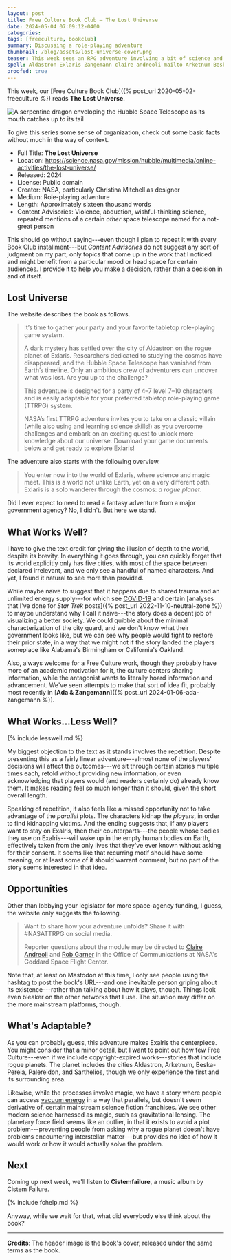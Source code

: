 ```yaml
---
layout: post
title: Free Culture Book Club — The Lost Universe
date: 2024-05-04 07:09:12-0400
categories:
tags: [freeculture, bookclub]
summary: Discussing a role-playing adventure
thumbnail: /blog/assets/lost-universe-cover.png
teaser: This week sees an RPG adventure involving a bit of science and a bit of magic.
spell: Aldastron Exlaris Zangemann claire andreoli mailto Arketnum Beska Pereia Palereidon Sarthelios lensing Cistemfailure Cistem
proofed: true
---
```


This week, our [Free Culture Book Club]({% post_url 2020-05-02-freeculture %}) reads **The Lost Universe**.

![A serpentine dragon enveloping the Hubble Space Telescope as its mouth catches up to its tail](/blog/assets/lost-universe-cover.png "Starting with images like this, it seems like a massive missed opportunity to not tie this in with world-serpent myths from around the world, but NASA rarely consults me on the important issues...")

To give this series some sense of organization, check out some basic facts without much in the way of context.

 * Full Title:  **The Lost Universe**
 * Location:  <https://science.nasa.gov/mission/hubble/multimedia/online-activities/the-lost-universe/>
 * Released:  2024
 * License:  Public domain
 * Creator:  NASA, particularly Christina Mitchell as designer
 * Medium:  Role-playing adventure
 * Length:  Approximately sixteen thousand words
 * Content Advisories:  Violence, abduction, wishful-thinking science, repeated mentions of a certain *other* space telescope named for a not-great person

This should go without saying---even though I plan to repeat it with every Book Club installment---but *Content Advisories* do not suggest any sort of judgment on my part, only topics that come up in the work that I noticed and might benefit from a particular mood or head space for certain audiences.  I provide it to help you make a decision, rather than a decision in and of itself.

## Lost Universe

The website describes the book as follows.

 > It’s time to gather your party and your favorite tabletop role-playing game system.
 >
 > A dark mystery has settled over the city of Aldastron on the rogue planet of Exlaris. Researchers dedicated to studying the cosmos have disappeared, and the Hubble Space Telescope has vanished from Earth’s timeline. Only an ambitious crew of adventurers can uncover what was lost. Are you up to the challenge?
 >
 > This adventure is designed for a party of 4–7 level 7–10 characters and is easily adaptable for your preferred tabletop role-playing game (TTRPG) system.
 >
 > NASA’s first TTRPG adventure invites you to take on a classic villain (while also using and learning science skills!) as you overcome challenges and embark on an exciting quest to unlock more knowledge about our universe. Download your game documents below and get ready to explore Exlaris!

The adventure also starts with the following overview.

 > You enter now into the world of Exlaris, where science and magic meet. This is a world not unlike Earth, yet on a very different path.  Exlaris is a solo wanderer through the cosmos: *a rogue planet*.

Did I ever expect to need to read a fantasy adventure from a major government agency?  No, I didn't.  But here we stand.

## What Works Well?

I have to give the text credit for giving the illusion of depth to the world, despite its brevity.  In everything it goes through, you can quickly forget that its world explicitly only has five cities, with most of the space between declared irrelevant, and we only see a handful of named characters.  And yet, I found it natural to see more than provided.

While maybe naïve to suggest that it happens due to shared trauma and an unlimited energy supply---for which see [COVID-19](https://en.wikipedia.org/wiki/COVID-19_pandemic) and certain [analyses that I've done for *Star Trek* posts]({% post_url 2022-11-10-neutral-zone %}) to maybe understand why I call it naïve---the story does a decent job of visualizing a better society.  We could quibble about the minimal characterization of the city guard, and we don't know what their government looks like, but we can see why people would fight to restore their prior state, in a way that we might not if the story landed the players someplace like Alabama's Birmingham or California's Oakland.

Also, always welcome for a Free Culture work, though they probably have more of an academic motivation for it, the culture centers sharing information, while the antagonist wants to literally hoard information and advancement.  We've seen attempts to make that sort of idea fit, probably most recently in [**Ada & Zangemann**]({% post_url 2024-01-06-ada-zangemann %}).

## What Works...Less Well?

{% include lesswell.md %}

My biggest objection to the text as it stands involves the repetition.  Despite presenting this as a fairly linear adventure---almost none of the players' decisions will affect the outcomes---we sit through certain stories multiple times each, retold without providing new information, or even acknowledging that players would (and readers certainly do) already know them.  It makes reading feel so much longer than it should, given the short overall length.

Speaking of repetition, it also feels like a missed opportunity not to take advantage of the *parallel* plots.  The characters kidnap the *players*, in order to find kidnapping victims.  And the ending suggests that, if any players want to stay on Exalris, then their counterparts---the people whose bodies they use on Exalris---will wake up in the empty human bodies on Earth, effectively taken from the only lives that they've ever known without asking for their consent.  It seems like that recurring motif should have some meaning, or at least some of it should warrant comment, but no part of the story seems interested in that idea.

## Opportunities

Other than lobbying your legislator for more space-agency funding, I guess, the website only suggests the following.

 > Want to share how your adventure unfolds? Share it with #NASATTRPG on social media.
 >
 > Reporter questions about the module may be directed to [Claire Andreoli](mailto:claire.andreoli@nasa.gov) and [Rob Garner](mailto:rob.garner@nasa.gov) in the Office of Communications at NASA's Goddard Space Flight Center.

Note that, at least on Mastodon at this time, I only see people using the hashtag to post the book's URL---and one inevitable person griping about its existence---rather than talking about how it plays, though.  Things look even bleaker on the other networks that I use.  The situation may differ on the more mainstream platforms, though.

## What's Adaptable?

As you can probably guess, this adventure makes Exalris the centerpiece.  You might consider that a minor detail, but I want to point out how few Free Culture---even if we include copyright-expired works---stories that include rogue planets.  The planet includes the cities Aldastron, Arketnum, Beska-Pereia, Palereidon, and Sarthelios, though we only experience the first and its surrounding area.

Likewise, while the processes involve magic, we have a story where people can access [vacuum energy](https://en.wikipedia.org/wiki/Vacuum_energy) in a way that parallels, but doesn't seem derivative of, certain mainstream science fiction franchises.  We see other modern science harnessed as magic, such as gravitational lensing.  The planetary force field seems like an outlier, in that it exists to avoid a plot problem---preventing people from asking why a rogue planet doesn't have problems encountering interstellar matter---but provides no idea of how it would work or how it would actually solve the problem.

## Next

Coming up next week, we'll listen to **Cistemfailure**, a music album by Cistem Failure.

{% include fchelp.md %}

Anyway, while we wait for that, what did everybody else think about the book?

* * *

**Credits**:  The header image is the book's cover, released under the same terms as the book.
